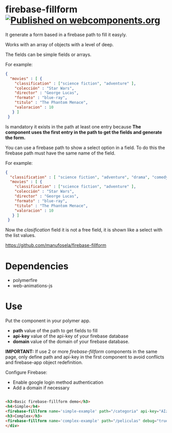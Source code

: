 # firebase-fillform [![Published on webcomponents.org](https://img.shields.io/badge/webcomponents.org-published-blue.svg)](https://www.webcomponents.org/element/manufosela/firebase-fillform)

It generate a form based in a firebase path to fill it easyly.

Works with an array of objects with a level of deep. 

The fields can be simple fields or arrays.

For example: 
```json
{
  "movies" : [ {
    "classification" : ["science fiction", "adventure" ],
    "colección" : "Star Wars",
    "director" : "George Lucas",
    "formato" : "blue-ray",
    "titulo" : "The Phantom Menace",
    "valoracion" : 10
   } ]
 }
```

Is mandatory it exists in the path at least one entry because **The component uses the first entry in the path to get the fields and generate the form.**

You can use a firebase path to show a select option in a field. To do this the firebase path must have the same name of the field.

For example:
```json
{
  "classification" : [ "science fiction", "adventure", "drama", "comedy", "horror", "psychological thriller", "crime", "romantic", "historical" ],
  "movies" : [ {
    "classification" : ["science fiction", "adventure" ],
    "colección" : "Star Wars",
    "director" : "George Lucas",
    "formato" : "blue-ray",
    "titulo" : "The Phantom Menace",
    "valoracion" : 10
   } ]
 }
```

Now the *clasification* field it is not a free field, it is shown like a select with the list values.

https://github.com/manufosela/firebase-fillform

# Dependencies

* polymerfire
* web-animations-js

# Use
<firebase-fillform path="/firebase_path" api-key="firebase_api_key" domain="firebase_domain"></firebase-fillform>

Put the component in your polymer app.

* **path** value of the path to get fields to fill
* **api-key** value of the api-key of your firebase database
* **domain** value of the domain of your firebase database.

**IMPORTANT:** If use 2 or more *firebase-fillform* components in the same page, only define path and api-key in the first component to avoid conflicts and firebase-app object redefinition.

Configure Firebase:
* Enable google login method authentication
* Add a domain if necessary

<!---
```
<custom-element-demo>
  <template>
    <script src="../webcomponentsjs/webcomponents-lite.js"></script>
    <link rel="import" href="firebase-fillform.html">
    <style>
      html, body { height:500px; max-height:500px; min-height:500px; }
    </style>
    <next-code-block></next-code-block>
  </template>
</custom-element-demo>
```
-->
```html

<h3>Basic firebase-fillform demo</h3>
<h4>Simple</h4>
<firebase-fillform name='simple-example' path="/categoria" api-key="AIzaSyBaehmgaklz_vaqsBVZhvBm0fsD7PF8PHQ" domain="coleccion-peliculas"></firebase-fillform>
<h3>Complex</h3>
<firebase-fillform name='complex-example' path="/peliculas" debug="true"></firebase-fillform>
</div>
```
